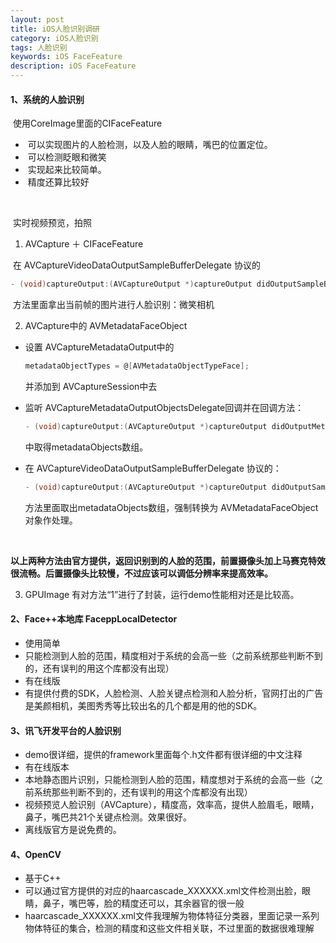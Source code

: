 ```yaml
---
layout: post
title: iOS人脸识别调研
category: iOS人脸识别
tags: 人脸识别
keywords: iOS FaceFeature
description: iOS FaceFeature
---
```


#### 1、系统的人脸识别

​    使用CoreImage里面的CIFaceFeature

- ​     可以实现图片的人脸检测，以及人脸的眼睛，嘴巴的位置定位。
- ​     可以检测眨眼和微笑
- ​     实现起来比较简单。
- ​     精度还算比较好

​     

​     实时视频预览，拍照

1. AVCapture ＋ CIFaceFeature

​     在 AVCaptureVideoDataOutputSampleBufferDelegate 协议的

```objective-c
- (void)captureOutput:(AVCaptureOutput *)captureOutput didOutputSampleBuffer:(CMSampleBufferRef)sampleBuffer fromConnection:(AVCaptureConnection *)connection；
```

​    方法里面拿出当前帧的图片进行人脸识别：微笑相机

 

2. AVCapture中的 AVMetadataFaceObject

- 设置 AVCaptureMetadataOutput中的 

  ```objective-c
  metadataObjectTypes = @[AVMetadataObjectTypeFace];
  ```

  并添加到 AVCaptureSession中去

- 监听 AVCaptureMetadataOutputObjectsDelegate回调并在回调方法：

  ```objective-c
  - (void)captureOutput:(AVCaptureOutput *)captureOutput didOutputMetadataObjects:(NSArray *)metadataObjects fromConnection:(AVCaptureConnection *)connection;
  ```

  中取得metadataObjects数组。

- 在 AVCaptureVideoDataOutputSampleBufferDelegate 协议的：

  ```objective-c
  - (void)captureOutput:(AVCaptureOutput *)captureOutput didOutputSampleBuffer:(CMSampleBufferRef)sampleBuffer fromConnection:(AVCaptureConnection *)connection;
  ```

  方法里面取出metadataObjects数组，强制转换为 AVMetadataFaceObject对象作处理。

​     

​     **以上两种方法由官方提供，返回识别到的人脸的范围，前置摄像头加上马赛克特效很流畅。后置摄像头比较慢，不过应该可以调低分辨率来提高效率。**

 

3. GPUImage 有对方法“1”进行了封装，运行demo性能相对还是比较高。

 

#### 2、Face++本地库 FaceppLocalDetector

- 使用简单     
- 只能检测到人脸的范围，精度相对于系统的会高一些（之前系统那些判断不到的，还有误判的用这个库都没有出现）
- 有在线版
- 有提供付费的SDK，人脸检测、人脸关键点检测和人脸分析，官网打出的广告是美颜相机，美图秀秀等比较出名的几个都是用的他的SDK。

 

#### 3、讯飞开发平台的人脸识别

- demo很详细，提供的framework里面每个.h文件都有很详细的中文注释
- 有在线版本
- 本地静态图片识别，只能检测到人脸的范围，精度想对于系统的会高一些（之前系统那些判断不到的，还有误判的用这个库都没有出现）
- 视频预览人脸识别（AVCapture），精度高，效率高，提供人脸眉毛，眼睛，鼻子，嘴巴共21个关键点检测。效果很好。
- 离线版官方是说免费的。

 

#### 4、OpenCV

- 基于C++
- 可以通过官方提供的对应的haarcascade_XXXXXX.xml文件检测出脸，眼睛，鼻子，嘴巴等，脸的精度还可以，其余器官的很一般
- haarcascade_XXXXXX.xml文件我理解为物体特征分类器，里面记录一系列物体特征的集合，检测的精度和这些文件相关联，不过里面的数据很难理解

